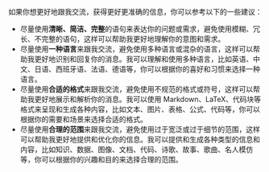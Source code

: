 如果你想更好地跟我交流，获得更好更准确的信息，你可以参考以下的一些建议：

- 尽量使用**清晰、简洁、完整**的语句来表达你的问题或需求，避免使用模糊、冗长、不完整的语句，这样可以帮助我更好地理解你的意图和需求。
- 尽量使用**一种语言**来跟我交流，避免使用多种语言或混杂的语言，这样可以帮助我更好地识别和回复你的消息。我可以理解和使用多种语言，比如英语、中文、日语、西班牙语、法语、德语等，你可以根据你的喜好和习惯来选择一种语言。
- 尽量使用**合适的格式**来跟我交流，避免使用不规范的格式或符号，这样可以帮助我更好地展示和解析你的消息。我可以使用 Markdown、LaTeX、代码块等格式来呈现和生成各种内容，比如文本、图片、表格、公式、代码等，你可以根据你的需要和场景来选择合适的格式。
- 尽量使用**合理的范围**来跟我交流，避免使用过于宽泛或过于细节的范围，这样可以帮助我更好地提供和优化你的信息。我可以提供和生成各种类型的信息和内容，比如知识、数据、图像、文档、代码、诗歌、故事、歌曲、名人模仿等，你可以根据你的兴趣和目的来选择合理的范围。


